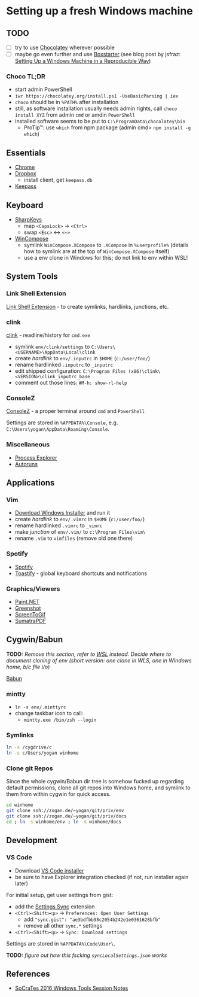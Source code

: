 # Setting up a fresh Windows machine

## TODO

- [ ] try to use [Chocolatey](https://chocolatey.org/) wherever possible
- [ ] maybe go even further and use [Boxstarter](http://boxstarter.org/) (see blog post by jsfraz: [Setting Up a Windows Machine in a Reproducible Way](https://blog.jessfraz.com/post/windows-for-linux-nerds/#setting-up-a-windows-machine-in-a-reproducible-way))

### Choco TL;DR

- start admin PowerShell
- `iwr https://chocolatey.org/install.ps1 -UseBasicParsing | iex`
- `choco` should be in `%PATH%` after installation
- still, as software installation usually needs admin rights, call `choco install XYZ` from admin `cmd` or amdin `PowerShell`
- installed software seems to be put to `C:\ProgramData\chocolatey\bin`
  - ProTip™: use `which` from npm package (admin cmd> `npm install -g which`)

## Essentials

- [Chrome](https://www.google.de/intl/de/chrome/browser/desktop/index.html)
- [Dropbox](http://www.dropbox.com)
  - install client, get `keepass.db`
- [Keepass](http://keepass.info/)

## Keyboard

- [SharpKeys](https://sharpkeys.codeplex.com)
  - map `<CapsLock>` → `<Ctrl>`
  - swap `<Esc>` ↔ `<~>`
- [WinCompose](https://github.com/SamHocevar/wincompose)
  - symlink `WinCompose.XCompose` to `.XCompose` in `%userprofile%` (details how to symlink are at the top of `WinCompose.XCompose` itself)
  - use a env clone in Windows for this; do not link to env within WSL!

## System Tools

### Link Shell Extension

[Link Shell Extension](http://schinagl.priv.at/nt/hardlinkshellext/hardlinkshellext.html) - to create
symlinks, hardlinks, junctions, etc.

### clink

[clink](https://mridgers.github.io/clink/) - readline/history for `cmd.exe`

- symlink `env/clink/settings` to `C:\Users\<USERNAME>\AppData\Local\clink`
- create *hardlink* to `env/.inputrc` in `$HOME` (`c:/user/foo/`)
- rename hardlinked `.inputrc` to `_inputrc`
- edit shipped configuration: `C:\Program Files (x86)\clink\<VERSION>\clink_inputrc_base`
- comment out those lines: `#M-h: show-rl-help`

### ConsoleZ

[ConsoleZ](https://github.com/cbucher/console) - a proper terminal around `cmd` and `PowerShell`

Settings are stored in `%APPDATA%\Console`, e.g.
`C:\Users\yogan\AppData\Roaming\Console`.

### Miscellaneous

- [Process Explorer](https://technet.microsoft.com/en-us/sysinternals/bb896653.aspx)
- [Autoruns](https://technet.microsoft.com/en-us/sysinternals/bb963902.aspx)

## Applications

### Vim

- [Download Windows Installer](http://www.vim.org/download.php#pc) and run it
- create *hardlink* to `env/.vimrc` in `$HOME` (`c:/user/foo/`)
- rename hardlinked `.vimrc` to `_vimrc`
- make *junction* of `env/.vim/` to `c:\Program Files\vim\`
- rename `.vim` to `vimfiles` (remove old one there)

### Spotify

- [Spotify](https://www.spotify.com)
- [Toastify](https://toastify.codeplex.com/) - global keyboard shortcuts and notifications

### Graphics/Viewers

- [Paint.NET](http://www.getpaint.net)
- [Greenshot](http://getgreenshot.org/de/)
- [ScreenToGif](http://www.screentogif.com/)
- [SumatraPDF](http://www.sumatrapdfreader.org/free-pdf-reader.html)

## Cygwin/Babun

**TODO:** *Remove this section, refer to [WSL](wsl.md) instead. Decide where to document cloning of env (short version: one clone in WLS, one in Windows home, b/c file i/o)*

[Babun](https://babun.github.io)

### mintty

- `ln -s env/.minttyrc`
- change taskbar icon to call:
  - `mintty.exe /bin/zsh --login`

### Symlinks

```sh
ln -s /cygdrive/c
ln -s c/Users/yogan winhome
```

### Clone git Repos

Since the whole cygwin/Babun dir tree is somehow fucked up regarding default permissions,
clone all git repos into Windows home, and symlink to them from within cygwin
for quick access.

```sh
cd winhome
git clone ssh://zogan.de/~yogan/git/priv/env
git clone ssh://zogan.de/~yogan/git/priv/docs
cd ; ln -s winhome/env ; ln -s winhome/docs
```

## Development

### VS Code

- Download [VS Code installer](https://code.visualstudio.com/Download)
- be sure to have Explorer integration checked (if not, run installer again later)

For initial setup, get user settings from gist:

- add the [Settings Sync](https://marketplace.visualstudio.com/items?itemName=Shan.code-settings-sync) extension
- `<Ctrl><Shift><p>` → `Preferences: Open User Settings`
  - add `"sync.gist": "ae3bdfbb98c2054b242e1e0361628bfb"`
  - remove all other `sync.*` settings
- `<Ctrl><Shift><p>` → `Sync: Download settings`

Settings are stored in `%APPDATA%\Code\User\`.

**TODO:** *figure out how this fscking `syncLocalSettings.json` works*

## References

- [SoCraTes 2016 Windows Tools Session Notes](https://blog.sandra-parsick.de/2016/09/20/summary-of-socrates-2016-session-hey-dude-where-is-my-tool-chain-working-on-windows-as-a-linux-user-aka-lets-talk-about-windows/)
